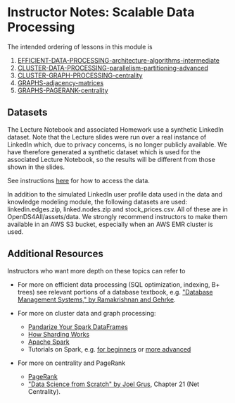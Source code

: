 # Instructor Notes: Scalable Data Processing

The intended ordering of lessons in this module is 
1. [EFFICIENT-DATA-PROCESSING-architecture-algorithms-intermediate](EFFICIENT-DATA-PROCESSING-architecture-algorithms-intermediate.pptx)
2. [CLUSTER-DATA-PROCESSING-parallelism-partitioning-advanced](CLUSTER-DATA-PROCESSING-parallelism-partitioning-advanced.pptx) 
3. [CLUSTER-GRAPH-PROCESSING-centrality](CLUSTER-GRAPH-PROCESSING-centrality.pptx) 
4. [GRAPHS-adjacency-matrices](GRAPHS-adjacency-matrices.pptx)
5. [GRAPHS-PAGERANK-centrality](GRAPHS-PAGERANK-centrality.pptx)

## Datasets

The Lecture Notebook and associated Homework use a synthetic LinkedIn dataset.  Note that the Lecture slides were run over a real instance of LinkedIn which, due to privacy concerns, is no longer publicly available.  We have therefore generated a synthetic dataset which is used for the associated Lecture Notebook, so the results will be different from those shown in the slides.

See instructions [here](opends4all-resources/opends4all-data-and-knowledge-modeling/Instructor_Notes.md) for how to access the data.

In addition to the simulated LinkedIn user profile data used in the data and knowledge modeling module, the following datasets are used: linkedin.edges.zip, linked.nodes.zip and stock_prices.csv.  All of these are in OpenDS4All/assets/data.  We strongly recommend instructors to make them available in an AWS S3 bucket, especially when an AWS EMR cluster is used. 


## Additional Resources

Instructors who want more depth on these topics can refer to

* For more on efficient data processing (SQL optimization, indexing, B+ trees) see relevant portions of a database textbook, e.g. ["Database Management Systems," by Ramakrishnan and Gehrke](https://docs.google.com/file/d/0B9aJA_iV4kHYM2dieHZhMHhyRVE/edit).  

* For more on cluster data and graph processing:
  * [Pandarize Your Spark DataFrames](https://lab.getbase.com/pandarize-spark-dataframes/)
  * [How Sharding Works](https://medium.com/@jeeyoungk/how-sharding-works-b4dec46b3f6#.9mndt52nc)
  * [Apache Spark](https://cacm.acm.org/magazines/2016/11/209116-apache-spark/abstract)
  * Tutorials on Spark, e.g. [for beginners](https://data-flair.training/blogs/what-is-spark/) or [more advanced](https://www.tutorialspoint.com/pyspark/index.htm)
  
* For more on centrality and PageRank
  * [PageRank](http://ilpubs.stanford.edu:8090/422/1/1999-66.pdf)
  * ["Data Science from Scratch" by Joel Grus](https://pdfs.semanticscholar.org/5a56/bbd762e9dd70dd20afe8740a6d09ec85ffed.pdf), Chapter 21 (Net Centrality).


